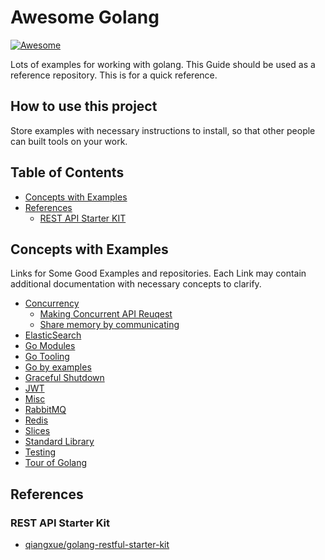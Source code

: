# Awesome Golang

[![Awesome](https://awesome.re/badge-flat2.svg)](https://awesome.re)

Lots of examples for working with golang. This Guide should be used as a reference repository. This is for a quick reference.

## How to use this project

Store examples with necessary instructions to install, so that other people can built tools on your work.

## Table of Contents

- [Concepts with Examples](#concepts-with-examples)
- [References](#references)
     - [REST API Starter KIT](#rest-api-starter-kit)

## Concepts with Examples

Links for Some Good Examples and repositories. Each Link may contain additional documentation with necessary concepts to clarify.

- [Concurrency](./concurrency)
     - [Making Concurrent API Reuqest](./concurrency/README.md#making-concurrent-api-request)
     - [Share memory by communicating](./concurrency/README.md#share-memory-by-communicating)
- [ElasticSearch](./elasticsearch)
- [Go Modules](./docs/go-modules.md)
- [Go Tooling](./docs/go-tooling.md)
- [Go by examples](./docs/go-by-examples.md)
- [Graceful Shutdown](./docs/graceful-shutdown.md)
- [JWT](./jwt)
- [Misc](./docs/misc.md)
- [RabbitMQ](./rabbitmq)
- [Redis](./redis)
- [Slices](./docs/slices.md)
- [Standard Library](./standard-library)
- [Testing](./testing)
- [Tour of Golang](./docs/tour-of-golang.md)

## References

### REST API Starter Kit

- [qiangxue/golang-restful-starter-kit](https://github.com/qiangxue/golang-restful-starter-kit)
